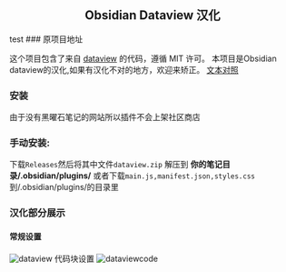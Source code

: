 <h2 align="center">Obsidian Dataview 汉化</h2>
test
### 原项目地址

这个项目包含了来自 [dataview](https://github.com/blacksmithgu/obsidian-dataview) 的代码，遵循 MIT 许可。
本项目是Obsidian dataview的汉化,如果有汉化不对的地方，欢迎来矫正。
[文本对照](https://github.com/ACodeHX/obsidian-Dataview/tree/main/res)
### 安装
由于没有黑曜石笔记的网站所以插件不会上架社区商店

### 手动安装:
下载`Releases`然后将其中文件`dataview.zip` 解压到 **你的笔记目录/.obsidian/plugins/**
或者下载`main.js,manifest.json,styles.css`到/.obsidian/plugins/的目录里

### 汉化部分展示
#### 常规设置

![dataview](https://github.com/ACodeHX/obsidian-Dataview/assets/127362983/89b1ca46-40ec-489d-8d1f-61dfce918826)
代码块设置
![dataviewcode](https://github.com/ACodeHX/obsidian-Dataview/assets/127362983/1e95bd4d-21e1-4bf0-9e53-bbcb7c6d60b4)
